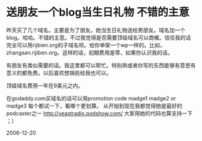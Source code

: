 # 送朋友一个blog当生日礼物 不错的主意

昨天买了几个域名。主要是为了朋友。她当生日礼物送给男朋友。域名加一个blog。哈哈。不错的主意。不过我觉得是否需要顶级域名可以商榷。信任我的话完全可以用rijbien.org的子域名呗。给你单架一个wp一样的。比如，zhangsan.rijiben.org。这样的话，初期费用是零，如果你认识我的话。

有朋友有类似需要的话。我这里都可以帮忙。特别熟或者你写的东西能够有意思有意义的都免费。以后喜欢想捐些给我也可以。

顶级域名费用一年在9美元之内。

在godaddy.com买域名的话可以用promotion code
madge1 madge2 or madge3 每个都试一下，看哪个更划算。
从开始到现在我都觉得她是最好的podcaster之一 http://yeastradio.podshow.com/ 大家用她的代码也算支持一下 ；）

2006-12-20